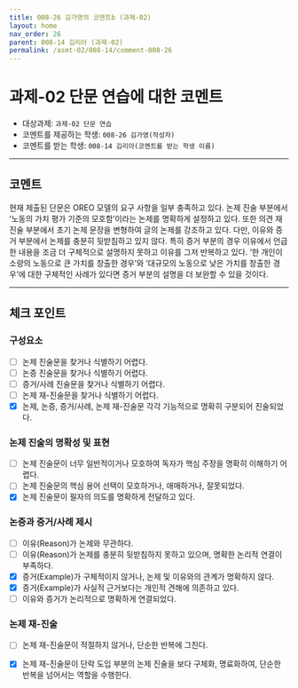 ```yaml
---
title: 008-26 김가영의 코멘트b (과제-02) 
layout: home
nav_order: 26
parent: 008-14 김리아 (과제-02)
permalink: /asmt-02/008-14/comment-008-26
---
```


# 과제-02 단문 연습에 대한 코멘트

- 대상과제: `과제-02 단문 연습`
- 코멘트를 제공하는 학생: `008-26 김가영(작성자)` 
- 코멘트를 받는 학생: `008-14 김리아(코멘트를 받는 학생 이름)` 

---

## 코멘트

현재 제출된 단문은 OREO 모델의 요구 사항을 일부 충족하고 있다. 논제 진술 부분에서 ‘노동의 가치 평가 기준의 모호함’이라는 논제를 명확하게 설정하고 있다. 또한 의견 재진술 부분에서 초기 논제 문장을 변형하여 글의 논제를 강조하고 있다. 다만, 이유와 증거 부분에서 논제를 충분히 뒷받침하고 있지 않다. 특히 증거 부분의 경우 이유에서 언급한 내용을 조금 더 구체적으로 설명하지 못하고 이유를 그저 반복하고 있다. ‘한 개인이 소량의 노동으로 큰 가치를 창출한 경우’와 ‘대규모의 노동으로 낮은 가치를 창출한 경우’에 대한 구체적인 사례가 있다면 증거 부분의 설명을 더 보완할 수 있을 것이다.

---

## 체크 포인트

### **구성요소**
- [ ] 논제 진술문을 찾거나 식별하기 어렵다.
- [ ] 논증 진술문을 찾거나 식별하기 어렵다.
- [ ] 증거/사례 진술문을 찾거나 식별하기 어렵다.
- [ ] 논제 재-진술문을 찾거나 식별하기 어렵다.
- [x] 논제, 논증, 증거/사례, 논제 재-진술문 각각 기능적으로 명확히 구분되어 진술되었다.

### **논제 진술의 명확성 및 표현**  
- [ ] 논제 진술문이 너무 일반적이거나 모호하여 독자가 핵심 주장을 명확히 이해하기 어렵다.  
- [ ] 논제 진술문의 핵심 용어 선택이 모호하거나, 애매하거나, 잘못되었다.  
- [x] 논제 진술문이 필자의 의도를 명확하게 전달하고 있다.  

### **논증과 증거/사례 제시**  
- [ ] 이유(Reason)가 논제와 무관하다.
- [ ] 이유(Reason)가 논제를 충분히 뒷받침하지 못하고 있으며, 명확한 논리적 연결이 부족하다.  
- [x] 증거(Example)가 구체적이지 않거나, 논제 및 이유와의 관계가 명확하지 않다. 
- [x] 증거(Example)가 사실적 근거보다는 개인적 견해에 의존하고 있다.  
- [ ] 이유와 증거가 논리적으로 명확하게 연결되었다.  

### **논제 재-진술**  
- [ ] 논제 재-진술문이 적절하지 않거나, 단순한 반복에 그친다.   
- [x] 논제 재-진술문이 단락 도입 부분의 논제 진술을 보다 구체화, 명료화하여, 단순한 반복을 넘어서는 역할을 수행한다.  

